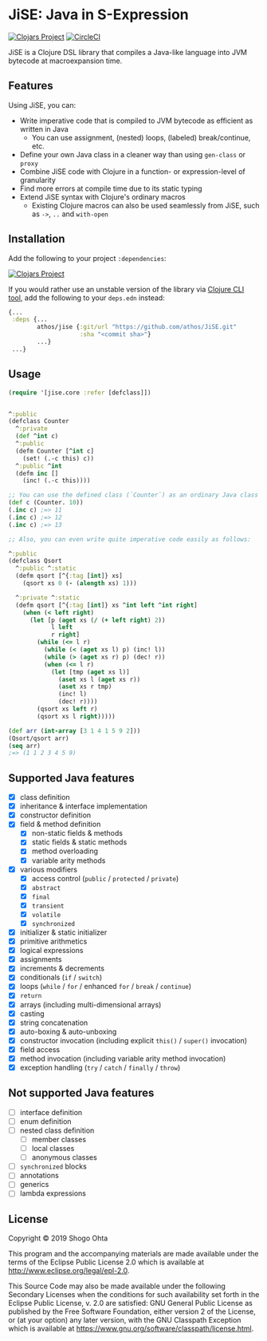 # JiSE: Java in S-Expression
[![Clojars Project](https://img.shields.io/clojars/v/jise.svg)](https://clojars.org/jise)
[![CircleCI](https://circleci.com/gh/athos/JiSE.svg?style=shield)](https://circleci.com/gh/athos/JiSE)

JiSE is a Clojure DSL library that compiles a Java-like language into JVM bytecode at macroexpansion time.

## Features

Using JiSE, you can:

- Write imperative code that is compiled to JVM bytecode as efficient as written in Java
  - You can use assignment, (nested) loops, (labeled) break/continue, etc.
- Define your own Java class in a cleaner way than using `gen-class` or `proxy`
- Combine JiSE code with Clojure in a function- or expression-level of granularity
- Find more errors at compile time due to its static typing
- Extend JiSE syntax with Clojure's ordinary macros
  - Existing Clojure macros can also be used seamlessly from JiSE, such as `->`, `..` and `with-open`

## Installation

Add the following to your project `:dependencies`:

[![Clojars Project](https://clojars.org/jise/latest-version.svg)](https://clojars.org/jise)

If you would rather use an unstable version of the library via [Clojure CLI tool](https://clojure.org/guides/deps_and_cli), add the following to your `deps.edn` instead:

```clj
{...
 :deps {...
        athos/jise {:git/url "https://github.com/athos/JiSE.git"
                    :sha "<commit sha>"}
        ...}
 ...}
```

## Usage

```clojure
(require '[jise.core :refer [defclass]])


^:public
(defclass Counter
  ^:private
  (def ^int c)
  ^:public
  (defm Counter [^int c]
    (set! (.-c this) c))
  ^:public ^int
  (defm inc []
    (inc! (.-c this))))

;; You can use the defined class (`Counter`) as an ordinary Java class
(def c (Counter. 10))
(.inc c) ;=> 11
(.inc c) ;=> 12
(.inc c) ;=> 13

;; Also, you can even write quite imperative code easily as follows:

^:public
(defclass Qsort
  ^:public ^:static
  (defm qsort [^{:tag [int]} xs]
    (qsort xs 0 (- (alength xs) 1)))

  ^:private ^:static
  (defm qsort [^{:tag [int]} xs ^int left ^int right]
    (when (< left right)
      (let [p (aget xs (/ (+ left right) 2))
            l left
            r right]
        (while (<= l r)
          (while (< (aget xs l) p) (inc! l))
          (while (> (aget xs r) p) (dec! r))
          (when (<= l r)
            (let [tmp (aget xs l)]
              (aset xs l (aget xs r))
              (aset xs r tmp)
              (inc! l)
              (dec! r))))
        (qsort xs left r)
        (qsort xs l right)))))

(def arr (int-array [3 1 4 1 5 9 2]))
(Qsort/qsort arr)
(seq arr)
;=> (1 1 2 3 4 5 9)
```

## Supported Java features
- [x] class definition
- [x] inheritance & interface implementation
- [x] constructor definition
- [x] field & method definition
  - [x] non-static fields & methods
  - [x] static fields & static methods
  - [x] method overloading
  - [x] variable arity methods
- [x] various modifiers
  - [x] access control (`public` / `protected` / `private`)
  - [x] `abstract`
  - [x] `final`
  - [x] `transient`
  - [x] `volatile`
  - [x] `synchronized`
- [x] initializer & static initializer
- [x] primitive arithmetics
- [x] logical expressions
- [x] assignments
- [x] increments & decrements
- [x] conditionals (`if` / `switch`)
- [x] loops (`while` / `for` / enhanced `for` / `break` / `continue`)
- [x] `return`
- [x] arrays (including multi-dimensional arrays)
- [x] casting
- [x] string concatenation
- [x] auto-boxing & auto-unboxing
- [x] constructor invocation (including explicit `this()` / `super()` invocation)
- [x] field access
- [x] method invocation (including variable arity method invocation)
- [x] exception handling (`try` / `catch` / `finally` / `throw`)

## Not supported Java features

- [ ] interface definition
- [ ] enum definition
- [ ] nested class definition
  - [ ] member classes
  - [ ] local classes
  - [ ] anonymous classes
- [ ] `synchronized` blocks
- [ ] annotations
- [ ] generics
- [ ] lambda expressions

## License

Copyright © 2019 Shogo Ohta

This program and the accompanying materials are made available under the
terms of the Eclipse Public License 2.0 which is available at
http://www.eclipse.org/legal/epl-2.0.

This Source Code may also be made available under the following Secondary
Licenses when the conditions for such availability set forth in the Eclipse
Public License, v. 2.0 are satisfied: GNU General Public License as published by
the Free Software Foundation, either version 2 of the License, or (at your
option) any later version, with the GNU Classpath Exception which is available
at https://www.gnu.org/software/classpath/license.html.
